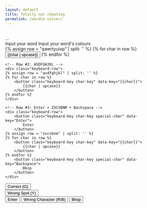 ```yaml
---
layout: default
title: Totally not cheating
permalink: /wordle-solver/
---
```


<div class="template-holder" style="display: none;">
    <table> <!-- So the tr doesn't get deleted for being invalid -->
    <tr class="word-input-row">
        {% for col in (0..4) %}
        <td class="word-char char-nothing" data-col="{{col}}"></td>
        {% endfor %}
    </tr>
    </table>
</div>
<div class="top-screen">
    <table class="display-board" id="display-board">
        <!-- The JS will fill this up -->
    </table>
    <div id="answer-info">
        ...
    </div>
</div>

<div id="message-box">
    <span class="msg" id="input-word">Input your word</span>
    <span class="msg hidden" id="input-colours">Input your word's colours</span>
</div>

<div class="keyboard" id="char-keyboard">
    <!-- You can't create literal arrays in Liquid, but you can split a string into one -->
    <!-- https://heliumdev.com/blog/create-an-array-in-shopifys-liquid -->
    <!-- Row #1: QWERTYUIOP -->
    <div class="keyboard-row">
    {% assign row = "qwertyuiop" | split: '' %}
    {% for char in row %}
        <button class="keyboard-key char-key" data-key="{{char}}">
            {{char | upcase}}
        </button>
    {% endfor %}
    </div>

    <!-- Row #2: ASDFGHJKL -->
    <div class="keyboard-row">
    {% assign row = "asdfghjkl" | split: '' %}
    {% for char in row %}
        <button class="keyboard-key char-key" data-key="{{char}}">
            {{char | upcase}}
        </button>
    {% endfor %}
    </div>

    <!-- Row #3: Enter + ZXCVBNM + Backspace -->
    <div class="keyboard-row">
        <button class="keyboard-key char-key special-char" data-key="Enter">
            Enter
        </button>
    {% assign row = "zxcvbnm" | split: '' %}
    {% for char in row %}
        <button class="keyboard-key char-key" data-key="{{char}}">
            {{char | upcase}}
        </button>
    {% endfor %}
        <button class="keyboard-key char-key special-char" data-key="Backspace">
            Bksp
        </button>
    </div>
</div>

<div class="keyboard hidden" id="colour-keyboard">
    <div class="keyboard-row">
        <button class="keyboard-key colour-key char-correct" data-key="g">Correct (G)</button>
    </div>
    <div class="keyboard-row">
        <button class="keyboard-key colour-key char-wrong-spot" data-key="y">Wrong Spot (Y)</button>
    </div>
    <div class="keyboard-row">
        <button class="keyboard-key char-key special-char" data-key="Enter">Enter</button>
        <button class="keyboard-key colour-key char-wrong-char" data-key="r">Wrong Character (R/B)</button>
        <button class="keyboard-key char-key special-char" data-key="Backspace">Bksp</button>
    </div>
</div>

<link href="/css/wordle.css" rel="stylesheet" type="text/css" media="all">
<script src="/js/wordle/wordle-words.js" type="text/javascript"></script>
<script src="/js/wordle/wordle-solver.js" type="text/javascript"></script>
<script>
    const rowTemplate = document
                        .querySelector(".template-holder")
                        .querySelector(".word-input-row");
    const displayBoard = document.querySelector("#display-board");
    
    const renderer = new CurrentGuessDisplayer(rowTemplate, displayBoard);
    const colourKeyboard = new ColourKeyboard();
    const charKeyboard = new CharacterKeyboard();
    const solver = new Corpus(ALL_WORDS);
    const game = new Game(charKeyboard, colourKeyboard, renderer, solver);

    // Enter characters when the user types
    document.onkeydown = (ev) => {
        game.handleKey(ev.key);
    }

    // Make the onscreen keys do something
    document.querySelectorAll(".keyboard-key").forEach((elem) => {
        elem.onclick = () => game.handleKey(elem.dataset.key);
    })

    // Finally, render the first line
    renderer.addNewRow();
</script>

